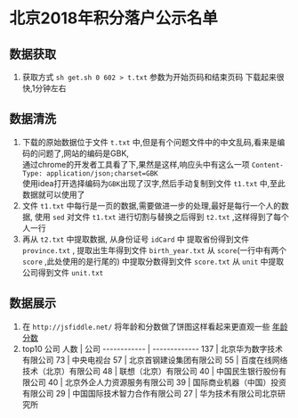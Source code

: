 # 北京2018年积分落户公示名单
## 数据获取
1. 获取方式 `sh get.sh 0 602 > t.txt` 参数为开始页码和结束页码
下载起来很快,1分钟左右
## 数据清洗
1. 下载的原始数据位于文件 `t.txt` 中,但是有个问题文件中的中文乱码,看来是编码的问题了,网站的编码是GBK,  
通过chrome的开发者工具看了下,果然是这样,响应头中有这么一项 `Content-Type: application/json;charset=GBK`  
使用idea打开选择编码为`GBK`出现了汉字,然后手动复制到文件 `t1.txt` 中,至此数据就可以使用了
2. 文件 `t1.txt` 中每行是一页的数据,需要做进一步的处理,最好是每行一个人的数据,
使用 `sed` 对文件 `t1.txt` 进行切割与替换之后得到 `t2.txt` ,这样得到了每个人一行
3. 再从 `t2.txt` 中提取数据,
从身份证号 `idCard` 中
提取省份得到文件 `province.txt` ,
提取出生年得到文件 `birth_year.txt`
从 `score`(一行中有两个 `score` ,此处使用的是行尾的) 中提取分数得到文件 `score.txt`
从 `unit` 中提取公司得到文件 `unit.txt`
## 数据展示
1. 在 `http://jsfiddle.net/` 将年龄和分数做了饼图这样看起来更直观一些
[年龄](http://jsfiddle.net/rhtsjz/3dLxq6ye/show)
[分数](http://jsfiddle.net/rhtsjz/vn41y35j/show)
2. top10
公司
人数 | 公司
------------ | -------------
137 | 北京华为数字技术有限公司
73 | 中央电视台
57 | 北京首钢建设集团有限公司
55 | 百度在线网络技术（北京）有限公司
48 | 联想（北京）有限公司
40 | 中国民生银行股份有限公司
40 | 北京外企人力资源服务有限公司
39 | 国际商业机器（中国）投资有限公司
29 | 中国国际技术智力合作有限公司
27 | 华为技术有限公司北京研究所
